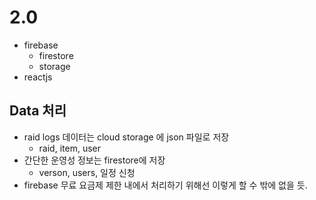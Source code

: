 
# 2.0 

- firebase
    * firestore
    * storage
- reactjs

## Data 처리 
* raid logs 데이터는 cloud storage 에 json 파일로 저장 
  - raid, item, user
* 간단한 운영성 정보는 firestore에 저장
  - verson, users, 일정 신청 
* firebase 무료 요금제 제한 내에서 처리하기 위해선 이렇게 할 수 밖에 없을 듯.  

